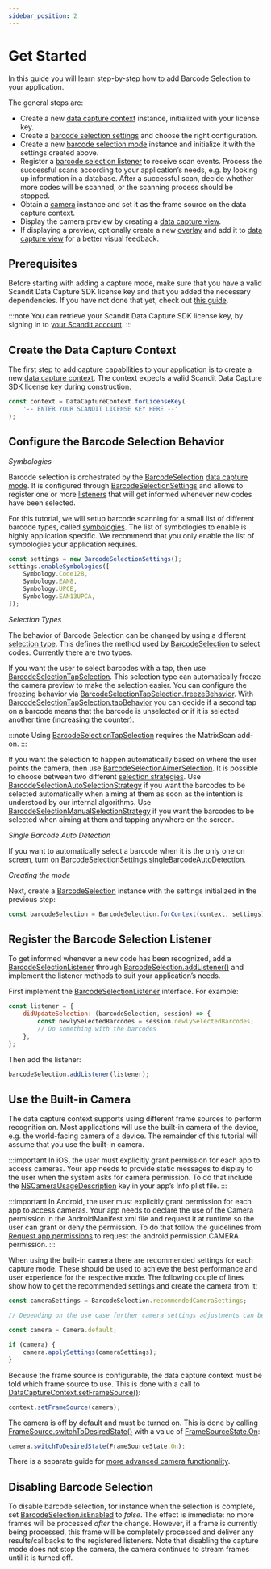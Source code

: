 ```yaml
---
sidebar_position: 2
---
```


# Get Started

In this guide you will learn step-by-step how to add Barcode Selection to your application.

The general steps are:

- Create a new [data capture context](core/api/data-capture-context.html#class-scandit.datacapture.core.DataCaptureContext) instance, initialized with your license key.
- Create a [barcode selection settings](barcode-capture/api/barcode-selection-settings.html#class-scandit.datacapture.barcode.selection.BarcodeSelectionSettings) and choose the right configuration.
- Create a new [barcode selection mode](barcode-capture/api/barcode-selection.html#class-scandit.datacapture.barcode.selection.BarcodeSelection 'barcode selection mode class') instance and initialize it with the settings created above.
- Register a [barcode selection listener](barcode-capture/api/barcode-selection-listener.html#interface-scandit.datacapture.barcode.selection.IBarcodeSelectionListener) to receive scan events. Process the successful scans according to your application’s needs, e.g. by looking up information in a database. After a successful scan, decide whether more codes will be scanned, or the scanning process should be stopped.
- Obtain a [camera](core/api/camera.html#class-scandit.datacapture.core.Camera) instance and set it as the frame source on the data capture context.
- Display the camera preview by creating a [data capture view](core/api/ui/data-capture-view.html#class-scandit.datacapture.core.ui.DataCaptureView).
- If displaying a preview, optionally create a new [overlay](barcode-capture/api/ui/barcode-selection-basic-overlay.html#class-scandit.datacapture.barcode.selection.ui.BarcodeSelectionBasicOverlay) and add it to [data capture view](core/api/ui/data-capture-view.html#class-scandit.datacapture.core.ui.DataCaptureView) for a better visual feedback.

## Prerequisites

Before starting with adding a capture mode, make sure that you have a valid Scandit Data Capture SDK license key and that you added the necessary dependencies. If you have not done that yet, check out [this guide](add-sdk.html).

:::note
You can retrieve your Scandit Data Capture SDK license key, by signing in to [your Scandit account](https://ssl.scandit.com/dashboard/sign-in).
:::

## Create the Data Capture Context

The first step to add capture capabilities to your application is to create a new [data capture context](core/api/data-capture-context.html#class-scandit.datacapture.core.DataCaptureContext 'data capture context class'). The context expects a valid Scandit Data Capture SDK license key during construction.

```js
const context = DataCaptureContext.forLicenseKey(
	'-- ENTER YOUR SCANDIT LICENSE KEY HERE --'
);
```

## Configure the Barcode Selection Behavior

_Symbologies_

Barcode selection is orchestrated by the [BarcodeSelection](barcode-capture/api/barcode-selection.html#class-scandit.datacapture.barcode.selection.BarcodeSelection) [data capture mode](core/api/data-capture-mode.html#interface-scandit.datacapture.core.IDataCaptureMode). It is configured through [BarcodeSelectionSettings](barcode-capture/api/barcode-selection-settings.html#class-scandit.datacapture.barcode.selection.BarcodeSelectionSettings) and allows to register one or more [listeners](barcode-capture/api/barcode-selection-listener.html#interface-scandit.datacapture.barcode.selection.IBarcodeSelectionListener) that will get informed whenever new codes have been selected.

For this tutorial, we will setup barcode scanning for a small list of different barcode types, called [symbologies](barcode-capture/api/symbology.html#enum-scandit.datacapture.barcode.Symbology). The list of symbologies to enable is highly application specific. We recommend that you only enable the list of symbologies your application requires.

```js
const settings = new BarcodeSelectionSettings();
settings.enableSymbologies([
	Symbology.Code128,
	Symbology.EAN8,
	Symbology.UPCE,
	Symbology.EAN13UPCA,
]);
```

_Selection Types_

The behavior of Barcode Selection can be changed by using a different [selection type](barcode-capture/api/barcode-selection-type.html#interface-scandit.datacapture.barcode.selection.IBarcodeSelectionType). This defines the method used by [BarcodeSelection](barcode-capture/api/barcode-selection.html#class-scandit.datacapture.barcode.selection.BarcodeSelection) to select codes. Currently there are two types.

If you want the user to select barcodes with a tap, then use [BarcodeSelectionTapSelection](barcode-capture/api/barcode-selection-tap-selection.html#class-scandit.datacapture.barcode.selection.BarcodeSelectionTapSelection). This selection type can automatically freeze the camera preview to make the selection easier. You can configure the freezing behavior via [BarcodeSelectionTapSelection.freezeBehavior](barcode-capture/api/barcode-selection-tap-selection.html#property-scandit.datacapture.barcode.selection.BarcodeSelectionTapSelection.FreezeBehavior). With [BarcodeSelectionTapSelection.tapBehavior](barcode-capture/api/barcode-selection-tap-selection.html#property-scandit.datacapture.barcode.selection.BarcodeSelectionTapSelection.TapBehavior) you can decide if a second tap on a barcode means that the barcode is unselected or if it is selected another time (increasing the counter).

:::note
Using [BarcodeSelectionTapSelection](barcode-capture/api/barcode-selection-tap-selection.html#class-scandit.datacapture.barcode.selection.BarcodeSelectionTapSelection) requires the MatrixScan add-on.
:::

If you want the selection to happen automatically based on where the user points the camera, then use [BarcodeSelectionAimerSelection](barcode-capture/api/barcode-selection-aimer-selection.html#class-scandit.datacapture.barcode.selection.BarcodeSelectionAimerSelection). It is possible to choose between two different [selection strategies](barcode-capture/api/barcode-selection-strategy.html#interface-scandit.datacapture.barcode.selection.IBarcodeSelectionStrategy). Use [BarcodeSelectionAutoSelectionStrategy](barcode-capture/api/barcode-selection-strategy.html#class-scandit.datacapture.barcode.selection.BarcodeSelectionAutoSelectionStrategy) if you want the barcodes to be selected automatically when aiming at them as soon as the intention is understood by our internal algorithms. Use [BarcodeSelectionManualSelectionStrategy](barcode-capture/api/barcode-selection-strategy.html#class-scandit.datacapture.barcode.selection.BarcodeSelectionManualSelectionStrategy) if you want the barcodes to be selected when aiming at them and tapping anywhere on the screen.

_Single Barcode Auto Detection_

If you want to automatically select a barcode when it is the only one on screen, turn on [BarcodeSelectionSettings.singleBarcodeAutoDetection](barcode-capture/api/barcode-selection-settings.html#property-scandit.datacapture.barcode.selection.BarcodeSelectionSettings.SingleBarcodeAutoDetection).

_Creating the mode_

Next, create a [BarcodeSelection](barcode-capture/api/barcode-selection.html#class-scandit.datacapture.barcode.selection.BarcodeSelection) instance with the settings initialized in the previous step:

```js
const barcodeSelection = BarcodeSelection.forContext(context, settings);
```

## Register the Barcode Selection Listener

To get informed whenever a new code has been recognized, add a [BarcodeSelectionListener](barcode-capture/api/barcode-selection-listener.html#interface-scandit.datacapture.barcode.selection.IBarcodeSelectionListener) through [BarcodeSelection.addListener()](barcode-capture/api/barcode-selection.html#method-scandit.datacapture.barcode.selection.BarcodeSelection.AddListener) and implement the listener methods to suit your application’s needs.

First implement the [BarcodeSelectionListener](barcode-capture/api/barcode-selection-listener.html#interface-scandit.datacapture.barcode.selection.IBarcodeSelectionListener) interface. For example:

```js
const listener = {
	didUpdateSelection: (barcodeSelection, session) => {
		const newlySelectedBarcodes = session.newlySelectedBarcodes;
		// Do something with the barcodes
	},
};
```

Then add the listener:

```js
barcodeSelection.addListener(listener);
```

## Use the Built-in Camera

The data capture context supports using different frame sources to perform recognition on. Most applications will use the built-in camera of the device, e.g. the world-facing camera of a device. The remainder of this tutorial will assume that you use the built-in camera.

:::important
In iOS, the user must explicitly grant permission for each app to access cameras. Your app needs to provide static messages to display to the user when the system asks for camera permission. To do that include the [NSCameraUsageDescription](https://developer.apple.com/documentation/bundleresources/information%5Fproperty%5Flist/nscamerausagedescription) key in your app’s Info.plist file.
:::

:::important
In Android, the user must explicitly grant permission for each app to access cameras. Your app needs to declare the use of the Camera permission in the AndroidManifest.xml file and request it at runtime so the user can grant or deny the permission. To do that follow the guidelines from [Request app permissions](https://developer.android.com/training/permissions/requesting) to request the android.permission.CAMERA permission.
:::

When using the built-in camera there are recommended settings for each capture mode. These should be used to achieve the best performance and user experience for the respective mode. The following couple of lines show how to get the recommended settings and create the camera from it:

```js
const cameraSettings = BarcodeSelection.recommendedCameraSettings;

// Depending on the use case further camera settings adjustments can be made here.

const camera = Camera.default;

if (camera) {
	camera.applySettings(cameraSettings);
}
```

Because the frame source is configurable, the data capture context must be told which frame source to use. This is done with a call to [DataCaptureContext.setFrameSource()](core/api/data-capture-context.html#method-scandit.datacapture.core.DataCaptureContext.SetFrameSourceAsync):

```js
context.setFrameSource(camera);
```

The camera is off by default and must be turned on. This is done by calling [FrameSource.switchToDesiredState()](core/api/frame-source.html#method-scandit.datacapture.core.IFrameSource.SwitchToDesiredStateAsync) with a value of [FrameSourceState.On](core/api/frame-source.html#value-scandit.datacapture.core.FrameSourceState.On):

```js
camera.switchToDesiredState(FrameSourceState.On);
```

There is a separate guide for [more advanced camera functionality](advanced-topics.html).

## Disabling Barcode Selection

To disable barcode selection, for instance when the selection is complete, set [BarcodeSelection.isEnabled](barcode-capture/api/barcode-selection.html#property-scandit.datacapture.barcode.selection.BarcodeSelection.IsEnabled) to _false_. The effect is immediate: no more frames will be processed _after_ the change. However, if a frame is currently being processed, this frame will be completely processed and deliver any results/callbacks to the registered listeners. Note that disabling the capture mode does not stop the camera, the camera continues to stream frames until it is turned off.
